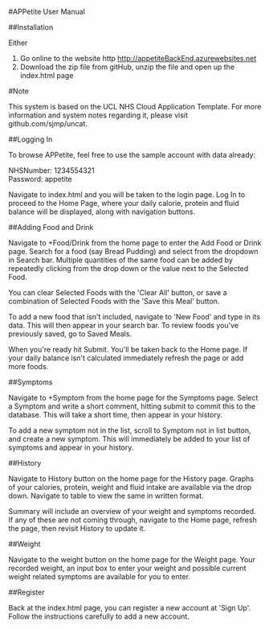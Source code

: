 #APPetite User Manual

##Installation

Either
1. Go online to the website http http://appetiteBackEnd.azurewebsites.net
2. Download the zip file from gitHub, unzip the file and open up the index.html page

#Note

This system is based on the UCL NHS Cloud Application Template. For more information and system notes regarding it, please visit github.com/sjmp/uncat.

##Logging In

To browse APPetite, feel free to use the sample account with data already:

NHSNumber: 1234554321   
Password: appetite

Navigate to index.html and you will be taken to the login page. Log In to proceed to the Home Page, where your daily calorie, protein and fluid balance will be displayed, along with navigation buttons.

##Adding Food and Drink

Navigate to +Food/Drink from the home page to enter the Add Food or Drink page. Search for a food (say Bread Pudding) and select from the dropdown in Search bar. Multiple quantities of the same food can be added by repeatedly clicking from the drop down or the value next to the Selected Food. 

You can clear Selected Foods with the 'Clear All' button, or save a combination of Selected Foods with the 'Save this Meal' button. 

To add a new food that isn't included, navigate to 'New Food' and type in its data. This will then appear in your search bar. To review foods you've previously saved, go to Saved Meals.

When you're ready hit Submit. You'll be taken back to the Home page. If your daily balance isn't calculated immediately refresh the page or add more foods.

##Symptoms

Navigate to +Symptom from the home page for the Symptoms page. Select a Symptom and write a short comment, hitting submit to commit this to the database. This will take a short time, then appear in your history. 

To add a new symptom not in the list, scroll to Symptom not in list button, and create a new symptom. This will immediately be added to your list of symptoms and appear in your history.

##History

Navigate to History button on the home page for the History page. Graphs of your calories, protein, weight and fluid intake are available via the drop down. Navigate to table to view the same in written format. 

Summary will include an overview of your weight and symptoms recorded. If any of these are not coming through, navigate to the Home page, refresh the page, then revisit History to update it.

##Weight

Navigate to the weight button on the home page for the Weight page. Your recorded weight, an input box to enter your weight and possible current weight related symptoms are available for you to enter.

##Register

Back at the index.html page, you can register a new account at 'Sign Up'. Follow the instructions carefully to add a new account. 